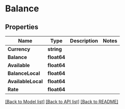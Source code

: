 # Balance

## Properties

Name | Type | Description | Notes
------------ | ------------- | ------------- | -------------
**Currency** | **string** |  | 
**Balance** | **float64** |  | 
**Available** | **float64** |  | 
**BalanceLocal** | **float64** |  | 
**AvailableLocal** | **float64** |  | 
**Rate** | **float64** |  | 

[[Back to Model list]](../README.md#documentation-for-models) [[Back to API list]](../README.md#documentation-for-api-endpoints) [[Back to README]](../README.md)


